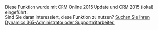 Diese Funktion wurde mit CRM Online 2015 Update und CRM 2015 (lokal) eingeführt.   
 Sind Sie daran interessiert, diese Funktion zu nutzen? [Suchen Sie Ihren Dynamics 365-Administrator oder Supportmitarbeiter.](../basics/find-administrator-support.md)